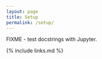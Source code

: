 ```yaml
---
layout: page
title: Setup
permalink: /setup/
---
```

FIXME - test docstrings with Jupyter.


{% include links.md %}
